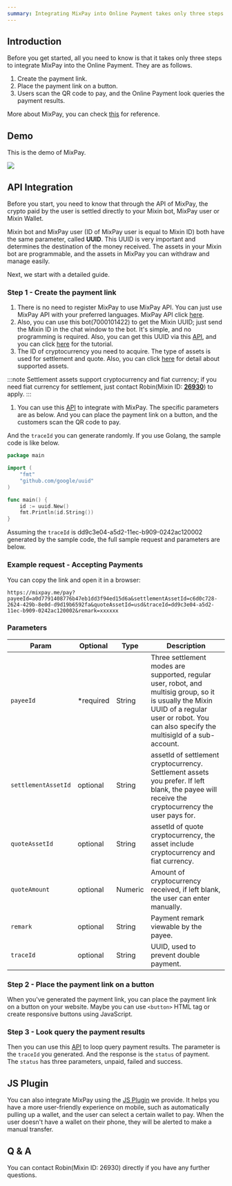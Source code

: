 ```yaml
---
summary: Integrating MixPay into Online Payment takes only three steps.
---
```


## Introduction

Before you get started, all you need to know is that it takes only three steps to integrate MixPay into the Online Payment. They are as follows.

1.  Create the payment link.
2.  Place the payment link on a button.
3.  Users scan the QR code to pay, and the Online Payment look queries the payment results.

More about MixPay, you can check [this](https://mixpay.me/developers/guides/introduction) for reference.

## Demo

This is the demo of MixPay.

![](https://mixpay.me/developers/images/pvfjlpq.gif)

## API Integration

Before you start, you need to know that through the API of MixPay, the crypto paid by the user is settled directly to your Mixin bot, MixPay user or Mixin Wallet.

Mixin bot and MixPay user (ID of MixPay user is equal to Mixin ID) both have the same parameter, called **UUID**. This UUID is very important and determines the destination of the money received. The assets in your Mixin bot are programmable, and the assets in MixPay you can withdraw and manage easily.

Next, we start with a detailed guide.

### Step 1 - Create the payment link

1.  There is no need to register MixPay to use MixPay API. You can just use MixPay API with your preferred languages. MixPay API click [here](https://mixpay.me/developers/api/overview).
2.  Also, you can use this bot(7000101422) to get the Mixin UUID; just send the Mixin ID in the chat window to the bot. It's simple, and no programming is required. Also, you can get this UUID via this [API](https://developers.mixin.one/docs/api/users/search), and you can click [here](https://developers.mixin.one/docs/dapp/getting-started/create-dapp) for the tutorial.
3.  The ID of cryptocurrency you need to acquire. The type of assets is used for settlement and quote. Also, you can click [here](https://mixpay.me/developers/guides/assets) for detail about supported assets.

:::note
Settlement assets support cryptocurrency and fiat currency; if you need fiat currency for settlement, just contact Robin(Mixin ID: **[26930](https://mixin.one/codes/89f7e832-ff53-4fff-ad47-10c68ec96ae2)**) to apply.
:::

1.  You can use this [API](https://mixpay.me/developers/api/payments/pay) to integrate with MixPay. The specific parameters are as below. And you can place the payment link on a button, and the customers scan the QR code to pay.

And the `traceId` you can generate randomly. If you use Golang, the sample code is like below.

```go
package main

import (
    "fmt"
    "github.com/google/uuid"
)

func main() {
    id := uuid.New()
    fmt.Println(id.String())
}
```

Assuming the `traceId` is dd9c3e04-a5d2-11ec-b909-0242ac120002 generated by the sample code, the full sample request and parameters are below.

### Example request - Accepting Payments

You can copy the link and open it in a browser:

```
https://mixpay.me/pay?payeeId=a0d7791408776b47eb1dd3f94ed15d6a&settlementAssetId=c6d0c728-2624-429b-8e0d-d9d19b6592fa&quoteAssetId=usd&traceId=dd9c3e04-a5d2-11ec-b909-0242ac120002&remark=xxxxxx
```

### Parameters


|  Param | Optional | Type | Description |
| --- | --- | --- | --- |
| `payeeId` | <span class="required">*required</span> | String | Three settlement modes are supported, regular user, robot, and multisig group, so it is usually the Mixin UUID of a regular user or robot. You can also specify the multisigId of a sub-account. |
| `settlementAssetId` | optional | String | assetId of settlement cryptocurrency. Settlement assets you prefer. If left blank, the payee will receive the cryptocurrency the user pays for. |
| `quoteAssetId` | optional | String | assetId of quote cryptocurrency, the asset include cryptocurrency and fiat currency. |
| `quoteAmount` | optional | Numeric | Amount of cryptocurrency received, if left blank, the user can enter manually. |
| `remark` | optional | String | Payment remark viewable by the payee. |
| `traceId` | optional | String | UUID, used to prevent double payment. |

### Step 2 - Place the payment link on a button

When you've generated the payment link, you can place the payment link on a button on your website. Maybe you can use `<button>` HTML tag or create responsive buttons using JavaScript.

### Step 3 - Look query the payment results

Then you can use this [API](https://mixpay.me/developers/api/payments/payments-results) to loop query payment results. The parameter is the `traceId` you generated. And the response is the `status` of payment. The `status` has three parameters, unpaid, failed and success.

## JS Plugin

You can also integrate MixPay using the [JS Plugin](https://github.com/MixPayProtocol/mixpayjs) we provide. It helps you have a more user-friendly experience on mobile, such as automatically pulling up a wallet, and the user can select a certain wallet to pay. When the user doesn't have a wallet on their phone, they will be alerted to make a manual transfer.

## Q & A

You can contact Robin(Mixin ID: 26930) directly if you have any further questions.
